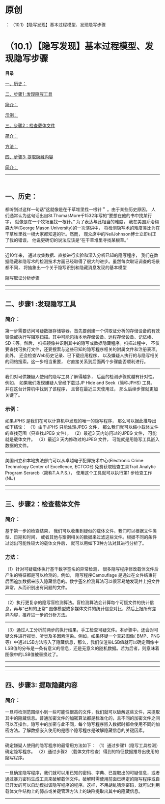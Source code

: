 # 原创
：  （10.1）【隐写发现】基本过程模型、发现隐写步骤

# （10.1）【隐写发现】基本过程模型、发现隐写步骤

**目录**

[一、历史：](#%E4%B8%80%E3%80%81%E5%8E%86%E5%8F%B2%EF%BC%9A)

[二、步骤1 :发现隐写工具](#%E6%AD%A5%E9%AA%A41%20%3A%E5%8F%91%E7%8E%B0%E9%9A%90%E5%86%99%E5%B7%A5%E5%85%B7)

[简介：](#%E7%AE%80%E4%BB%8B%EF%BC%9A)

[示例：](#%E7%A4%BA%E4%BE%8B%EF%BC%9A)

[三、步骤2：检查载体文件](#%E6%AD%A5%E9%AA%A42%EF%BC%9A%E6%A3%80%E6%9F%A5%E8%BD%BD%E4%BD%93%E6%96%87%E4%BB%B6)

[简介：](#%E7%AE%80%E4%BB%8B%EF%BC%9A)

[方法：](#%E6%96%B9%E6%B3%95%EF%BC%9A)

[四、步骤3: 提取隐藏内容](#%E6%AD%A5%E9%AA%A43%3A%20%E6%8F%90%E5%8F%96%E9%9A%90%E8%97%8F%E5%86%85%E5%AE%B9)

[简介：](#%E7%AE%80%E4%BB%8B%EF%BC%9A)

---


## <br/>一、历史：

> 
都听到过这样一句话”这就像是在干草堆里找一根针＂ 。由于某些历史原因， 人们通常认为这句话出自St.ThomasMore千1532年写的“要想在他的书中找某行字， 就像是在一个牧场里找一根针。” 为了表达与此相当的难度， 我在美国乔治梅森大学(George Mason University)的一次演讲中， 将检测隐写术的难度类比为在干草堆里找一根大家都知道的针。然而， 观众席中的NeilJohnson博士立即纠正了我的错误， 他说更确切的说法应该是“在干草堆里寻找某根草。”
<hr/>
近10年来， 通过收集数据、直接进行实验和深入分析已知的隐写程序， 我们在数据隐藏和隐写术的检测技术方面已经取得了很大的进步。虽然每次取证调查的场景都不同， 将抽象出一个关于隐写识别和隐藏消息发现的基本模型


隐写取证分析步骤 

---


---


## 二、步骤1 :发现隐写工具

> 
<h3>简介：</h3>
第一步需要访问可疑数据存储容器。首先要创建一个供取证分析的存储设备的有效镜像或执行写阻塞扫描。其中可能包括本地存储设备、远程存储设备、记忆棒、SD卡等。然后， 扫描镜像并识别其中的隐写或数据隐藏程序。扫描过程中， 不仅要查找可执行文件，还要搜索与这些已知的隐写程序相关的附属文件和注册表项。此外， 还会检查Web历史记录、已下载应用程序， 以及嫌疑人执行的与隐写相关的网络搜索。这一步相当重要， 它直接关系到后面两个步骤能否顺利进行。
<hr/>
我们对可供嫌疑人使用的隐写工具了解得越多， 后面的检测步骤就越有针对性。例如， 如果我们发现嫌疑人曾经下载过JP Hide and Seek（简称JPHS) 工具， 并在这台计算机中找到了该程序， 且曾在最近三天使用过， 那么后续步骤就更加关键了。


> 
<h3>示例：</h3>
如果JPHS 是我们在可以计算机中发现的唯一的隐写程序， 那么可以据此推导出如下结论：
（1）由于JPHS 只能处理JPEG 文件， 那么我们就可以缩小载体文件的查找范围（只查找JPEG 文件）。
（2）最近3 天内访问过的JPEG 文件， 可能就是载体文件。
（3）最近3 天内修改过的JPEG 文件， 可能就是用隐写工具嵌入数据的文件。
<hr/>
美国州立和本地执法部门可以从卓越电子犯罪技术中心(Electronic Crime Technology Center of Excellence, ECTCOE) 免费获取检查工具Trait Analytic Program Serarcb（简称T.A.P.S.）， 使用这个工具就可以执行第1 步检查工作(NIJ)


---


---


## 三、步骤2：检查载体文件

> 
<h3>简介：</h3>
基于第一步的检查结果， 我们可以收集到疑似的载体文件。我们可以根据文件类型、日期和时间， 或者其他与案例相关的数据来过滤这些文件。根据不同的条件过滤出可能性较大的载体文件后， 就可以用如下3种方法对其进行分析了。


> 
<h3>方法：</h3>
（1）针对可疑载体执行基千数字签名的异常检测， 很多隐写程序修改载体文件后产生的特征都是可以检测的。例如， 隐写程序Camouflage 是通过在文件结束符后面追加数据来嵌入隐藏信息的。数字签名检测算法可以很容易地发现并上报文件异常，从而识别出有问题的文件。
<hr/>
（2）执行更复杂的隐写盲检测算法。盲检测算法会计算每个可疑文件的统计信息，再与“已知的正常“ 图像模型或多媒体文件的统计信息对比，然后上报所有差异内容，推荐进一步的分析方法。
<hr/>
（3）通过人工分析前两步的执行结果，手工检查可疑文件。本步骤中，还会对可疑文件进行视觉、听觉及多因素渲染。例如，如果怀疑一个真彩图像( BMP、PNG等）中通过LSB方法嵌入了隐藏信息，那么，我们仅渲染LSB值就可以确定图像中LSB值的分布是一条有意义的信息，还是无意义的随机数据。若为后者，则意味着图像中的LSB值被替换过了。


---


---


---


## 四、步骤3: 提取隐藏内容

> 
<h3>简介：</h3>
一旦将检测范围缩小到一些可能性很高的文件，我们就可以破解这些文件，来提取其中的隐藏信息。普通加密文件的加密算法都是标准化的，且不同的加密文件之间可以互操作。隐写中的加密与此不同，每个隐写程序嵌入数据时都会使用不同的加密方法。了解数据嵌入使用的是哪个隐写程序是破解隐藏信息的关键因素。
<hr/>
确定嫌疑人使用的隐写程序的最常用方法如下：
（1）通过步骤1（隐写工具检测）确定隐写程序。
（2）通过步骤2 （载体文件检查）得到的特征数据推导出使用的隐写程序。
<hr/>
一旦确定隐写程序，我们就可以用已知的密码、字典、已提取出的可疑信息，或者通过暴力密码生成工具来破解载体文件。破解时需使用前面已确定的隐写程序或自已开发的可以自动模拟该隐写程序的程序。这样，不用胡乱猜测密码，就可以利用载体文件结构上的弱点或关键管理方法上的缺陷提取出其中的隐藏信息。


---

